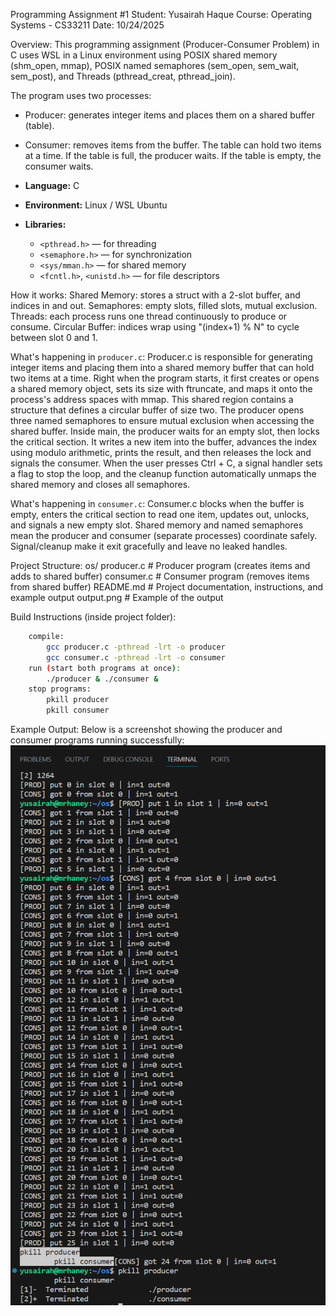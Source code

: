 Programming Assignment #1 
Student: Yusairah Haque 
Course: Operating Systems - CS33211
Date: 10/24/2025


Overview: 
    This programming assignment (Producer-Consumer Problem) in C uses WSL in a Linux environment using POSIX shared memory (shm_open, mmap), POSIX named semaphores (sem_open, sem_wait, sem_post), and Threads (pthread_creat, pthread_join). 

The program uses two processes: 
- Producer: generates integer items and places them on a shared buffer (table).
- Consumer: removes items from the buffer. 
    The table can hold two items at a time. If the table is full, the producer waits. If the table is empty, the consumer waits. 

- **Language:** C  
- **Environment:** Linux / WSL Ubuntu  
- **Libraries:**  
  - `<pthread.h>` — for threading  
  - `<semaphore.h>` — for synchronization  
  - `<sys/mman.h>` — for shared memory  
  - `<fcntl.h>`, `<unistd.h>` — for file descriptors

How it works: 
    Shared Memory: stores a struct with a 2-slot buffer, and indices in and out. 
    Semaphores: empty slots, filled slots, mutual exclusion. 
    Threads: each process runs one thread continuously to produce or consume.
    Circular Buffer: indices wrap using "(index+1) % N" to cycle between slot 0 and 1.

What's happening in `producer.c`: 
    Producer.c is responsible for generating integer items and placing them into a shared memory buffer that can hold two items at a time. Right when the program starts, it first creates or opens a shared memory object, sets its size with ftruncate, and maps it onto the process's address spaces with mmap. This shared region contains a structure that defines a circular buffer of size two. The producer opens three named semaphores to ensure mutual exclusion when accessing the shared buffer. Inside main, the producer waits for an empty slot, then locks the critical section. It writes a new item into the buffer, advances the index using modulo arithmetic, prints the result, and then releases the lock and signals the consumer. When the user presses Ctrl + C, a signal handler sets a flag to stop the loop, and the cleanup function automatically unmaps the shared memory and closes all semaphores. 

What's happening in `consumer.c`: 
    Consumer.c blocks when the buffer is empty, enters the critical section to read one item, updates out, unlocks, and signals a new empty slot. Shared memory and named semaphores mean the producer and consumer (separate processes) coordinate safely. Signal/cleanup make it exit gracefully and leave no leaked handles.

Project Structure: 
os/
    producer.c       # Producer program (creates items and adds to shared buffer)
    consumer.c       # Consumer program (removes items from shared buffer)
    README.md        # Project documentation, instructions, and example output
    output.png       # Example of the output 

Build Instructions (inside project folder): 
```bash
    compile: 
        gcc producer.c -pthread -lrt -o producer 
        gcc consumer.c -pthread -lrt -o consumer
    run (start both programs at once): 
        ./producer & ./consumer &
    stop programs: 
        pkill producer
        pkill consumer
```
Example Output:
    Below is a screenshot showing the producer and consumer programs running successfully:
    ![Program Output](output.png)
